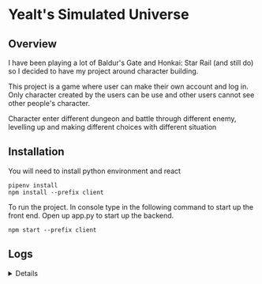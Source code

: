 # Yealt's Simulated Universe

## Overview

I have been playing a lot of Baldur's Gate and Honkai: Star Rail (and still do) so I decided to have my project around character building.

This project is a game where user can make their own account and log in. Only character created by the users can be use and other users cannot see other people's character.

Character enter different dungeon and battle through different enemy, levelling up and making different choices with different situation

## Installation

You will need to install python environment and react
```
pipenv install
npm install --prefix client
```

To run the project. In console type in the following command to start up the front end. Open up app.py to start up the backend.

```
npm start --prefix client
```

## Logs



<details>

```
├── LICENSE
├── Pipfile
├── Pipfile.lock
├── README.md
├── client
│   ├── README.md
│   ├── node_modules
│   ├── package-lock.json
│   ├── package.json
│   ├── public
│   └── src
│       ├── App.css
│       ├── components
│       │   ├── App.js
│       │   ├── Battle.js
│       │   ├── Character.js
│       │   ├── CharacterList.js
│       │   ├── Game.js
│       │   ├── Home.js
│       │   ├── Login.js
│       │   ├── SignUp.js
│       │   └── Situation.js
│       ├── index.css
│       └── index.js
└── server
    ├── __pycache__
    ├── app.py
    ├── config.py
    ├── instance
    ├── migrations
    ├── models.py
    └── seed.py
```

1 - Install python environment based on project template

```
pipenv install flask flask-sqlalchemy flask-migrate sqlalchemy-serializer flask-restful flask-cors faker
```


2 - Create server folder, create 4 files to match template. Run 
```python
npx create-react-app- client --use-npm
```
for client folder, create react environment. PORT=4000 for scripts start.

3 - Setting up users login first, ```pipenv install flask_bcrypt``` to encrypt password. Set up models for Users and initialized the database.
```
flask db init
flask db revision --autogenerate -m"message"
flask db upgrade
```

4 - Worked on Frontend, needed to install router-dom due to error at homepage. cd into clients to install or --prefix client at end
```python
npm install react-router-dom
```

5 - Worked on Signup page. Write user/password form. Testing, removed role. Added   ```"proxy": "http://localhost:5555"``` to package.json

6 - Found an issue where username can be the same with different capitalized letter, changed this line by adding ```toLowerCase()```. This disable the user to be able to use Capitalize letter in username when signing up
Added delete all user for seed.py

```jsx

<input
    id='username'
    type='text'
    value={username}
    onChange={(e) => setUsername(e.target.value.toLowerCase())}
/>

```

7 - Working on Login, logout and checksession. Login is put into home, if user is not logged in, Login page will be present. The user has to log in with the correct log in to continue. When sucessfully log in, it will welcome the user and a log out button will be present.

```jsx
if (user) {
        return (
            <div><h2>Welcome {user.username}</h2>
            <button onClick={handleLogout}>Logout</button>
            </div>
        )
    }else{
        return <Login setUser={setUser}></Login>
    }
```

8 - Set up character database and create Character.js for character creation. Hardest part was the button, tried to make every 5+ stat consume 2 pts, but unable to get the logic right. Gave up for the night and decided with this. Button increase stat, set stat and form will submit all values when they are ready. None of value can be null.
```jsx
    const increaseStat = (stat, setStat) => {
        if (points > 0) {
          setStat((prev) => prev + 1);
          setPoints((prev) => prev - 1);
        }
    };
    
      const decreaseStat = (stat, setStat) => {
        if (stat > 1) {
          setStat((prev) => prev - 1);
          setPoints((prev) => prev + 1);
        }
    };
```

9 - Now that the character is created. I want to make a list of character created by the logged in character, and give them the option to delete them/choose them for the game.

Made CharacterList, but for some reason it was pulling /character/ from port 4000 instead of 5555. After hours of troubleshooting and changing code. found that ```fetch('/character')``` and ```fetch(/character/) ``` are 2 different things.
Created delete function to delete existing character.
Tested different users, users that has no character caused an error with character.map, made condition to ask user to create their character first.
Using some condition like these for get method when no parameter/argument are passed through.

```python

    def get(self, character_id = None):
        if character_id == None:
            if not session['user_id']:
                return {'message': 'Not authorized'}, 401
            user_id = session['user_id']
            character = Character.query.filter_by(user_id=user_id).all()
            if not character:
                return {'message': 'No characters found'}, 404

            character_dict = [character.to_dict() for character in character]
            print(character_dict)
            return character_dict, 200
        
        character = Character.query.filter_by(id=character_id).first()
        character_dict = character.to_dict()
        print(character_dict)
        if not character:
            return {'message': 'Character not found'}, 404
        
        return character_dict, 200
```
If no characterID is passed through, it would return everything, and api route is also different.

```python
    api.add_resource(CharacterOption, '/character', '/character/<int:character_id>', endpoint='character')
```

10 - Making dungeon, monster, and updated character models. Seed.py updated to generate random dungeon and monster. Added logic to calculate hp, atk and def.

11 - Spent a long time trying to find out why Dungeon and Monster can't pull Query, models and app.py had the same class, changed to DungeonGet and MonsterGet instead. useParams to pull character id for Game.js

12 - Troubleshoot and brainstorming how to keep gameUpdated. Kinda tuned Game.js, start button would calculate stat of character and put it in game session.

13 - Create battle.js. Randomize monster in that the dungeon picked when character is chosen. Damage calculation for both character and monster.

14 - After defeating a monster. The character will gain exp. This exp will be added to the character.exp and a logic to level them up should be in place. 
Added new dungeon when all level in a dungeon is gone.
When character reach a certain xp, level up screen will pop up to choose 2 stats to level up.
Learned to use a lot of condition to have the page only showing certain thing for example

```jsx
        {isSituation ? 
            <Situation dungeon_id={dungeonId} isSituation={isSituation}></Situation> : 
            (dungeon_level - battleCount === 0 ? 
                (<button onClick={nextDungeon} disabled={!isOver}>Next dungeon</button>) : 
                (<button onClick={nextBattle} disabled={!isOver || isLeveledUp || end}>Next Battle</button>))
            }
            
        {isSituation ? <button onClick={handleEndSituation}>Continue</button> : null}
```

15 - Adding Situation table, with 4 different choices. Situation probably can't be seeded randomly, so will make some custom one that aren't too complicated. Each dungeon will have situation based on their location.

16 - Set up Situation.js. Created choices and scenerios for each choices. This will hold all encounter. Currently did not have enough time to actually change the stat, make equipment or special skills.

</details>